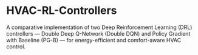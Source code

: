 # HVAC-RL-Controllers
A comparative implementation of two Deep Reinforcement Learning (DRL) controllers — Double Deep Q-Network (Double DQN) and Policy Gradient with Baseline (PG-B) — for energy-efficient and comfort-aware HVAC control.
